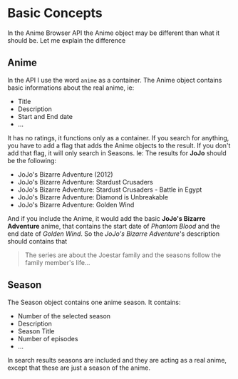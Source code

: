 # Basic Concepts
In the Anime Browser API the Anime object may be different than what it should be. Let me explain the difference

## Anime
In the API I use the word `anime` as a container. The Anime object contains basic informations about the real anime, ie:
- Title
- Description
- Start and End date
- ...

It has no ratings, it functions only as a container. If you search for anything, you have to add a flag that adds the Anime objects to the result.
If you don't add that flag, it will only search in Seasons.
Ie: The results for __JoJo__ should be the following:
- JoJo's Bizarre Adventure (2012)
- JoJo's Bizarre Adventure: Stardust Crusaders
- JoJo's Bizarre Adventure: Stardust Crusaders - Battle in Egypt
- JoJo's Bizarre Adventure: Diamond is Unbreakable
- JoJo's Bizarre Adventure: Golden Wind

And if you include the Anime, it would add the basic __JoJo's Bizarre Adventure__ anime, that contains the start date of _Phantom Blood_ and the end date of _Golden Wind_.
So the _JoJo's Bizarre Adventure_'s description should contains that 
> The series are about the Joestar family and the seasons follow the family member's life...

## Season
The Season object contains one anime season.
It contains:
- Number of the selected season
- Description
- Season Title
- Number of episodes
- ...

In search results seasons are included and they are acting as a real anime, except that these are just a season of the anime.